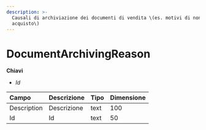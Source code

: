 ```yaml
---
description: >-
  Causali di archiviazione dei documenti di vendita \(es. motivi di non
  acquisto\)
---
```


# DocumentArchivingReason

  
 **Chiavi**

* _Id_

| Campo | Descrizione | Tipo | Dimensione |
| :--- | :--- | :--- | :--- |
| Description | Descrizione | text | 100 |
| Id | Id | text | 50 |


